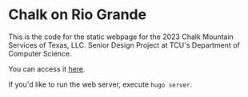 # Chalk on Rio Grande
This is the code for the static webpage for the 2023 Chalk Mountain Services of Texas, LLC. Senior Design Project at TCU's Department of Computer Science.

You can access it [here](http://riogrande.cs.tcu.edu/2223ChalkMountain/).

If you'd like to run the web server, execute `hugo server`.